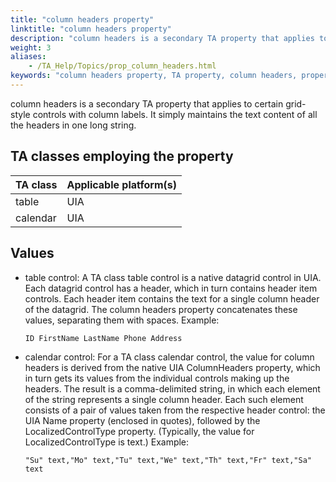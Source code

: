 ```yaml
--- 
title: "column headers property"
linktitle: "column headers property"
description: "column headers is a secondary TA property that applies to certain grid-style controls with column labels. It simply maintains the text content of all the headers in one long string."
weight: 3
aliases: 
    - /TA_Help/Topics/prop_column_headers.html
keywords: "column headers property, TA property, column headers, properties, secondary, column headers"
---
```


column headers is a secondary TA property that applies to certain grid-style controls with column labels. It simply maintains the text content of all the headers in one long string.

## TA classes employing the property

|TA class|Applicable platform\(s\)|
|--------|------------------------|
|table|UIA|
|calendar|UIA|

## Values

-   table control: A TA class table control is a native datagrid control in UIA. Each datagrid control has a header, which in turn contains header item controls. Each header item contains the text for a single column header of the datagrid. The column headers property concatenates these values, separating them with spaces. Example:

    ```
    ID FirstName LastName Phone Address
    ```

-   calendar control: For a TA class calendar control, the value for column headers is derived from the native UIA ColumnHeaders property, which in turn gets its values from the individual controls making up the headers. The result is a comma-delimited string, in which each element of the string represents a single column header. Each such element consists of a pair of values taken from the respective header control: the UIA Name property \(enclosed in quotes\), followed by the LocalizedControlType property. \(Typically, the value for LocalizedControlType is text.\) Example:

    ```
    "Su" text,"Mo" text,"Tu" text,"We" text,"Th" text,"Fr" text,"Sa" text
    ```



